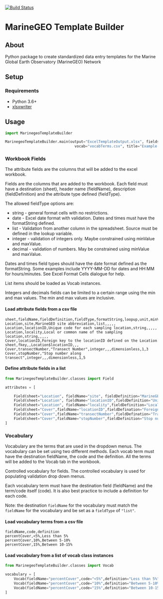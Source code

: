 [![Build Status](https://travis-ci.org/MarineGEO/MarineGEO-template-builder.svg?branch=master)](https://travis-ci.org/MarineGEO/MarineGEO-template-builder)

# MarineGEO Template Builder

## About 

Python package to create standardized data entry templates for the Marine Global Earth Observatory (MarineGEO) Network

## Setup 

### Requirements

 - Python 3.6+
 - [xlsxwriter](https://xlsxwriter.readthedocs.io/)

## Usage

```python
import MarinegeoTemplateBuilder

MarinegeoTemplateBuilder.main(output="ExcelTemplateOutput.xlsx", fields="attributeFields.csv", 
                                vocab="vocabTerms.csv", title="Example Notebook")


```

### Workbook Fields

The attribute fields are the columns that will be added to the excel workbook. 

Fields are the columns that are added to the workbook. Each field must have a destination (sheet), header name (fieldName), description (fieldDefinition) and the attribute type defined (fieldType).

The allowed fieldType options are:
 - string - general format cells with no restrictions.
 - date - Excel date format with validation. Dates and times must have the formatString defined.
 - list - Validation from another column in the spreadsheet. Source must be defined in the lookup variable.
 - integer - validation of integers only. Maybe constrained using minValue and maxValue.
 - decimal - validation of numbers. May be constrained using minValue and maxValue.

Dates and times field types should have the date format defined as the formatString. Some examples include
YYYY-MM-DD for dates and HH:MM for hours/minutes. See Excel Format Cells dialogue for help.

List items should be loaded as Vocab instances.

Integers and decimals fields can be limited to a certain range using the min and max values. The min and max values
are inclusive.

#### Load attribute fields from a csv file


```
sheet,fieldName,fieldDefinition,fieldType,formatString,loopup,unit,minValue,maxValue
Location,site,MarineGEO site abbreviation,list,,,,,
Location,locationID,Unique code for each sampling location,string,,,,,
Location,locality,Local or common name of the sampling location,string,,,,,
Cover,locationID,Foreign key to the locationID defined on the Location sheet,fkey,,Location$locationID,,,
Cover,transectNumber,"Transect Number",integer,,,dimensionless,1,3
Cover,stopNumber,"Stop number along transect",integer,,,dimensionless,1,5
```

#### Define attribute fields in a list

```python
from MarinegeoTemplateBuilder.classes import Field

attributes = [

    Field(sheet="Location", fieldName="site", fieldDefinition="MarineGEO site abbreviation",fieldType="list"),
    Field(sheet="Location", fieldName="locationID",fieldDefinition="Unique code for each sampling location",fieldType="string"),
    Field(sheet="Location", fieldName="locality",fieldDefinition="Local or common name of the sampling location",fieldType="string"),
    Field(sheet="Cover",fieldName="locationID",fieldDefination="Foreign key to the locationID defined on the Location sheet",fieldType="fkey",lookup="Location$locationID"),
    Field(sheet="Cover",fieldName="transectNumber",fieldDefination="Transect Number",fieldType="integer",unit="dimensionless",minValue=1,maxValue=3),
    Field(sheet="Cover",fieldName="stopNumber",fieldDefinition="Stop number along transect",fieldType="integer",unit="dimensionless",minValue=1,maxValue=5)
]

```

### Vocabulary

Vocabulary are the terms that are used in the dropdown menus. The vocabulary can be set using two different methods. Each vocab term must have the destination fieldName, the code and the definition. All the terms will be added to the Vocab tab in the workbook.

Controlled vocabulary for fields. The controlled vocabulary is used for populating validation drop down menus.

Each vocabulary term must have the destination field (fieldName) and the term/code itself (code). It is also best practice to include a definition for each code.

Note: the destination `fieldName` for the vocabulary must match the `fieldName` for the vocabulary and be set as a `fieldType` of `"list"`.

#### Load vocabulary terms from a csv file

```
fieldName,code,definition
percentCover,<5%,Less than 5%
percentCover,10%,Between 5-10%
percentCover,15%,Between 10-15%
```

#### Load vocabulary from a list of vocab class instances
```python
from MarinegeoTemplateBuilder.classes import Vocab

vocabulary = [
    Vocab(fieldName="percentCover",code="<5%",definition="Less than 5%"),
    Vocab(fieldName="percentCover",code="10%",definition="Between 5-10%"),
    Vocab(fieldName="percentCover",code="15%",definition="Between 10-15%")
]

```